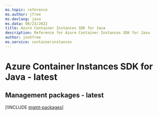 ```yaml
---
ms.topic: reference
ms.author: jfree
ms.devlang: java
ms.data: 08/23/2022
title: Azure Container Instances SDK for Java
description: Reference for Azure Container Instances SDK for Java
author: joshfree
ms.service: containerinstances
---
```

# Azure Container Instances SDK for Java - latest

## Management packages - latest
[!INCLUDE [mgmt-packages](container-instances-mgmt-index.md)]